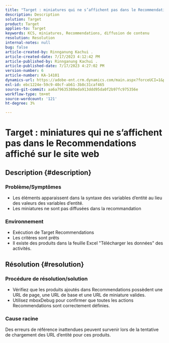 ```yaml
---
title: "Target : miniatures qui ne s’affichent pas dans le Recommendations diffusé sur le site web"
description: Description
solution: Target
product: Target
applies-to: Target
keywords: KCS, miniatures, Recommendations, diffusion de contenu
resolution: Resolution
internal-notes: null
bug: false
article-created-by: Rinnganung Kachui .
article-created-date: 7/17/2023 4:12:42 PM
article-published-by: Rinnganung Kachui .
article-published-date: 7/17/2023 4:27:02 PM
version-number: 6
article-number: KA-14101
dynamics-url: https://adobe-ent.crm.dynamics.com/main.aspx?forceUCI=1&pagetype=entityrecord&etn=knowledgearticle&id=80efc5c0-bc24-ee11-9cbe-6045bd006268
exl-id: ebc1224e-59c9-40cf-ab61-3b8c31caf465
source-git-commit: aa6a79635380eda913ddd95da0f2b97fc975356e
workflow-type: tm+mt
source-wordcount: '121'
ht-degree: 3%

---
```


# Target : miniatures qui ne s’affichent pas dans le Recommendations affiché sur le site web

## Description {#description}




### Problème/Symptômes



- Les éléments apparaissent dans la syntaxe des variables d’entité au lieu des valeurs des variables d’entité.
- Les miniatures ne sont pas diffusées dans la recommandation




### Environnement



- Exécution de Target Recommendations
- Les critères sont prêts
- Il existe des produits dans la feuille Excel &quot;Télécharger les données&quot; des activités.



## Résolution {#resolution}




### Procédure de résolution/solution



- Vérifiez que les produits ajoutés dans Recommendations possèdent une URL de page, une URL de base et une URL de miniature valides.
- Utilisez mboxDebug pour confirmer que toutes les actions Recommendations sont correctement définies.




### Cause racine



Des erreurs de référence inattendues peuvent survenir lors de la tentative de chargement des URL d’entité pour ces produits.
